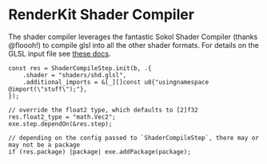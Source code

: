 # RenderKit Shader Compiler
The shader compiler leverages the fantastic Sokol Shader Compiler (thanks @floooh!) to compile glsl into all the other shader formats. For details on the GLSL input file see [these docs](https://github.com/floooh/sokol-tools/blob/master/docs/sokol-shdc.md).

```zig
const res = ShaderCompileStep.init(b, .{
    .shader = "shaders/shd.glsl",
    .additional_imports = &[_][]const u8{"usingnamespace @import(\"stuff\");"},
});

// override the float2 type, which defaults to [2]f32
res.float2_type = "math.Vec2";
exe.step.dependOn(&res.step);

// depending on the config passed to `ShaderCompileStep`, there may or may not be a package
if (res.package) |package| exe.addPackage(package);
```